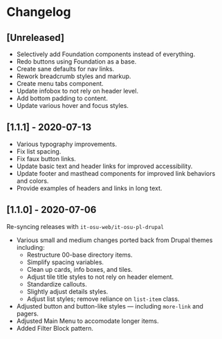 # Changelog

## [Unreleased]
- Selectively add Foundation components instead of everything.
- Redo buttons using Foundation as a base.
- Create sane defaults for nav links.
- Rework breadcrumb styles and markup.
- Create menu tabs component.
- Update infobox to not rely on header level.
- Add bottom padding to content.
- Update various hover and focus styles.


## [1.1.1] - 2020-07-13
- Various typography improvements.
- Fix list spacing.
- Fix faux button links.
- Update basic text and header links for improved accessibility.
- Update footer and masthead components for improved link behaviors and colors.
- Provide examples of headers and links in long text.


## [1.1.0] - 2020-07-06
Re-syncing releases with `it-osu-web/it-osu-pl-drupal`

- Various small and medium changes ported back from Drupal themes including:
  - Restructure 00-base directory items.
  - Simplify spacing variables.
  - Clean up cards, info boxes, and tiles.
  - Adjust tile title styles to not rely on header element.
  - Standardize callouts.
  - Slightly adjust details styles.
  - Adjust list styles; remove reliance on `list-item` class.
- Adjusted button and button-like styles — including `more-link` and pagers.
- Adjusted Main Menu to accomodate longer items.
- Added Filter Block pattern.
